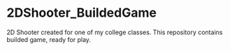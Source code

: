 # 2DShooter_BuildedGame
2D Shooter created for one of my college classes. This repository contains builded game, ready for play.
